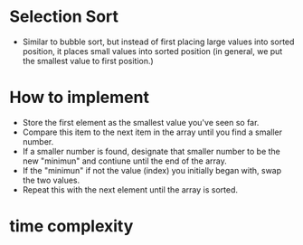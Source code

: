# Selection Sort

* Similar to bubble sort, but instead of first placing large values into sorted position, it places small values into sorted position (in general, we put the smallest value to first position.)

# How to implement

* Store the first element as the smallest value you've seen so far.
* Compare this item to the next item in the array until you find a smaller number.
* If a smaller number is found, designate that smaller number to be the new "minimun" and contiune until the end of the array.
* If the "minimun" if not the value (index) you initially began with, swap the two values.
* Repeat this with the next element until the array is sorted.

# time complexity
